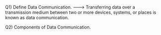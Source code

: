 Q1) Define Data Communication.
---> Transferring data over a transmission medium between two or more devices,
systems, or places is known as data communication.

Q2) Components of Data Communication.
